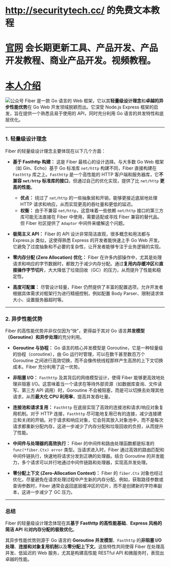 # http://securitytech.cc/ 的免费文本教程

# [官网](securitytech.cc) 会长期更新工具、产品开发、产品开发教程、商业产品开发。视频教程。

# [本人介绍](http://securitytech.cc/about)

![公众号](https://github.com/haidragon/haidragon/blob/main/gzh.png)
Fiber 是一款 Go 语言的 Web 框架，它以其**轻量级设计理念**和**卓越的异步性能优势**在 Go Web 开发领域脱颖而出。它深受 Node.js Express 框架的启发，旨在提供一个熟悉且易于使用的 API，同时充分利用 Go 语言的并发特性和底层优化。

---

### 1. 轻量级设计理念

Fiber 的轻量级设计理念主要体现在以下几个方面：

* **基于 Fasthttp 构建：** 这是 Fiber 最核心的设计选择。与大多数 Go Web 框架（如 Gin、Echo）基于 Go 标准库 `net/http` 构建不同，Fiber 直接构建在 `Fasthttp` 库之上。`Fasthttp` 是一个高性能的 HTTP 客户端和服务器库，它**不兼容 `net/http` 标准库的接口**，但通过自己的优化实现，提供了比 `net/http` **更高的性能**。
    * **优点：** 绕过了 `net/http` 的一些抽象层和开销，能够更接近底层地处理 HTTP 请求和响应，从而实现更高的吞吐量和更低的延迟。
    * **权衡：** 由于不兼容 `net/http`，这意味着一些依赖 `net/http` 接口的第三方库可能无法直接在 Fiber 中使用，需要适配或寻找 Fiber 兼容的替代品。但 Fiber 社区提供了 `Adaptor` 中间件来缓解这个问题。

* **极简主义 API：** Fiber 的 API 设计非常简洁直观，很多概念和用法都与 Express.js 类似，这使得熟悉 Express 的开发者能快速上手 Go Web 开发。它避免了过度抽象和不必要的复杂性，让开发者能够专注于业务逻辑的实现。

* **零内存分配 (Zero Allocation) 优化：** Fiber 在许多内部操作中，尤其是处理请求和响应的字节数据时，都致力于减少内存分配。通过**复用内存缓冲区**和**直接操作字节切片**，大大降低了垃圾回收（GC）的压力，从而提升了性能和稳定性。

* **高度可配置：** 尽管设计轻量，Fiber 仍然提供了丰富的配置选项，允许开发者根据具体需求对框架行为进行精细控制，例如配置 Body Parser、限制请求体大小、设置服务器超时等。

---

### 2. 异步性能优势

Fiber 的高性能优势并非仅仅因为“快”，更得益于其对 Go 语言**并发模型（Goroutine）**和**异步处理**的充分利用。

* **Goroutine 与协程：** Go 语言的核心并发模型是 Goroutine，它是一种轻量级的协程（coroutine），由 Go 运行时管理，可以在数千甚至数百万个 Goroutine 之间进行高效切换，而不会像传统线程那样产生高昂的上下文切换成本。Fiber 充分利用了这一优势。

* **非阻塞 I/O：** `Fasthttp` 及其背后的网络模型设计，使得 Fiber 能够更高效地处理非阻塞 I/O。这意味着当一个请求在等待外部资源（如数据库查询、文件读写、第三方 API 调用）时，Goroutine 不会被阻塞，而是可以切换去处理其他请求，从而**最大化 CPU 利用率**，提高并发吞吐量。

* **连接池和请求复用：** `Fasthttp` 在底层实现了高效的连接池和请求/响应对象复用机制。对于 HTTP 连接，`Fasthttp` 尽可能地复用已有的连接，减少连接建立和关闭的开销。对于请求和响应对象，它会将其放入对象池中，而不是每次请求都重新分配内存，这进一步减少了内存分配和垃圾回收的负担，从而提升了性能。

* **中间件与处理器的高效执行：** Fiber 的中间件和路由处理函数都是标准的 `func(*fiber.Ctx) error` 类型。当请求进入时，Fiber 通过高效的路由匹配和中间件链执行，快速地将请求分发到正确的处理器。结合 Goroutine 的并发能力，多个请求可以并行地通过中间件链路和处理器，实现高并发处理。

* **零分配上下文 (Zero-Allocation Context)：** Fiber 的 `fiber.Ctx` 对象也经过优化，尽量避免在请求处理过程中产生新的内存分配。例如，获取路径参数或查询参数时，Fiber 通常会返回底层缓冲区的切片，而不是创建新的字符串副本，这进一步减少了 GC 压力。

---

### 总结

Fiber 的轻量级设计理念体现在其**基于 Fasthttp 的高性能基础**、**Express 风格的简洁 API** 和**对内存分配的极致优化**。

其异步性能优势则源于 Go 语言的 **Goroutine 并发模型**、`Fasthttp` 的**非阻塞 I/O 处理**、**连接和对象复用机制**以及**零分配上下文**。这些特性共同使得 Fiber 在处理高并发、低延迟的 Web 服务，尤其是构建高性能 RESTful API 和微服务时，表现出卓越的性能。